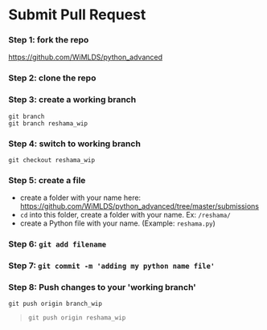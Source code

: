 # Submit Pull Request

### Step 1:  fork the repo
https://github.com/WiMLDS/python_advanced

### Step 2:  clone the repo

### Step 3:  create a working branch
`git branch`  
`git branch reshama_wip`

### Step 4:  switch to working branch
`git checkout reshama_wip`

### Step 5:  create a file
- create a folder with your name here:  https://github.com/WiMLDS/python_advanced/tree/master/submissions
- `cd` into this folder, create a folder with your name.  Ex:  `/reshama/`
- create a Python file with your name.  (Example:  `reshama.py`)

### Step 6:  `git add filename`


### Step 7:  `git commit -m 'adding my python name file'`

### Step 8:  Push changes to your 'working branch'
`git push origin branch_wip`  
>`git push origin reshama_wip`
